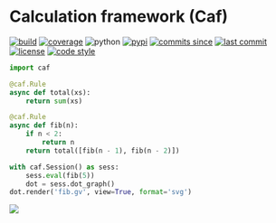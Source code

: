 # Calculation framework (Caf)

[![build](https://img.shields.io/travis/azag0/calcfw/master.svg)](https://travis-ci.org/azag0/calcfw)
[![coverage](https://img.shields.io/codecov/c/github/azag0/calcfw.svg)](https://codecov.io/gh/azag0/calcfw)
![python](https://img.shields.io/pypi/pyversions/calcfw.svg)
[![pypi](https://img.shields.io/pypi/v/calcfw.svg)](https://pypi.org/project/calcfw/)
[![commits since](https://img.shields.io/github/commits-since/azag0/calcfw/latest.svg)](https://github.com/azag0/calcfw/releases)
[![last commit](https://img.shields.io/github/last-commit/azag0/calcfw.svg)](https://github.com/azag0/calcfw/commits/master)
[![license](https://img.shields.io/github/license/azag0/calcfw.svg)](https://github.com/azag0/calcfw/blob/master/LICENSE)
[![code style](https://img.shields.io/badge/code%20style-black-202020.svg)](https://github.com/ambv/black)

```python
import caf

@caf.Rule
async def total(xs):
    return sum(xs)

@caf.Rule
async def fib(n):
    if n < 2:
        return n
    return total([fib(n - 1), fib(n - 2)])

with caf.Session() as sess:
    sess.eval(fib(5))
    dot = sess.dot_graph()
dot.render('fib.gv', view=True, format='svg')
```

![](https://raw.githubusercontent.com/azag0/calcfw/master/docs/fib.gv.svg?sanitize=true)
